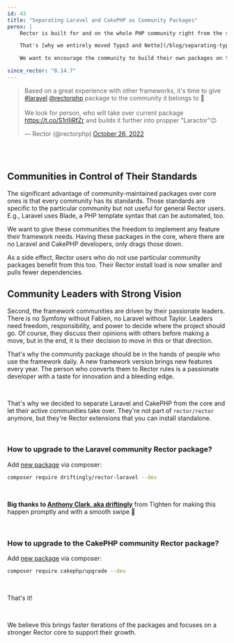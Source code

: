```yaml
---
id: 43
title: "Separating Laravel and CakePHP as Community Packages"
perex: |
    Rector is built for and on the whole PHP community right from the start. But there are also somewhat "local" PHP communities around a specific framework. Each framework has specific needs that are best known to the community member.

    That's [why we entirely moved Typo3 and Nette](/blog/separating-typo3-and-nette-as-community-packages) Rector extensions **to their communities**. They know best how to handle rules for the framework.

    We want to encourage the community to build their own packages on top of Rector core, so we also decided to move Laravel and CakePHP to the community.

since_rector: "0.14.7"
---
```


<blockquote class="twitter-tweet"><p lang="en" dir="ltr">Based on a great experience with other frameworks, it&#39;s time to give <a href="https://twitter.com/hashtag/laravel?src=hash&amp;ref_src=twsrc%5Etfw">#laravel</a> <a href="https://twitter.com/rectorphp?ref_src=twsrc%5Etfw">@rectorphp</a> package to the community it belongs to 🙏<br><br>We look for person, who will take over current package <a href="https://t.co/S1rlIiRfZr">https://t.co/S1rlIiRfZr</a> and builds it further into propper &quot;Laractor&quot;😉</p>&mdash; Rector (@rectorphp) <a href="https://twitter.com/rectorphp/status/1585361016262639616?ref_src=twsrc%5Etfw">October 26, 2022</a></blockquote>

<br><br>

## Communities in Control of Their Standards

The significant advantage of community-maintained packages over core ones is that every community has its standards. Those standards are specific to the particular community but not useful for general Rector users. E.g., Laravel uses Blade, a PHP template syntax that can be automated, too.

We want to give these communities the freedom to implement any feature their framework needs. Having these packages in the core, where there are no Laravel and CakePHP developers, only drags those down.

As a side effect, Rector users who do not use particular community packages benefit from this too. Their Rector install load is now smaller and pulls fewer dependencies.

## Community Leaders with Strong Vision

Second, the framework communities are driven by their passionate leaders. There is no Symfony without Fabien, no Laravel without Taylor. Leaders need freedom, responsibility, and power to decide where the project should go. Of course, they discuss their opinions with others before making a move, but in the end, it is their decision to move in this or that direction.

That's why the community package should be in the hands of people who use the framework daily. A new framework version brings new features every year. The person who converts them to Rector rules is a passionate developer with a taste for innovation and a bleeding edge.

<br>

That's why we decided to separate Laravel and CakePHP from the core and let their active communities take over. They're not part of `rector/rector` anymore, but they're Rector extensions that you can install standalone.

<br>

### How to upgrade to the Laravel community Rector package?

Add [new package](https://github.com/driftingly/rector-laravel) via composer:

```bash
composer require driftingly/rector-laravel --dev
```

<br>

**Big thanks to [Anthony Clark, aka driftingly](https://github.com/driftingly)** from Tighten for making this happen promptly and with a smooth swipe 🙏

<br>

### How to upgrade to the CakePHP community Rector package?

Add [new package](https://github.com/cakephp/upgrade) via composer:

```bash
composer require cakephp/upgrade --dev
```

<br>

That's it!


<br>

We believe this brings faster iterations of the packages and focuses on a stronger Rector core to support their growth.
